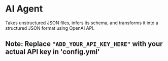 # AI Agent

Takes unstructured JSON files, infers its schema, and transforms it into a structured JSON format using OpenAI API.

## Note: Replace `"ADD_YOUR_API_KEY_HERE"` with your actual API key in 'config.yml'